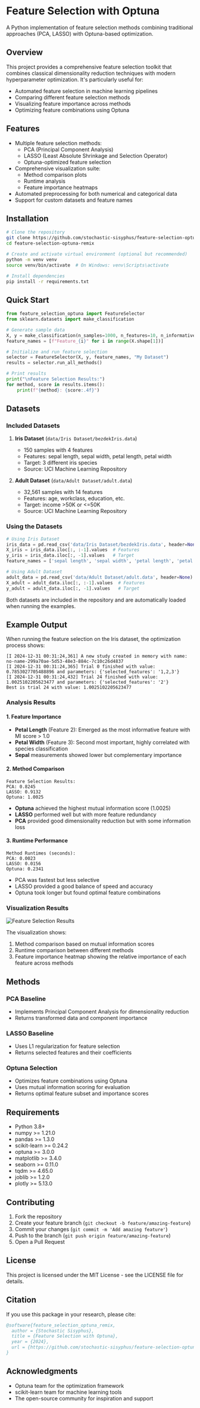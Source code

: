# Feature Selection with Optuna

A Python implementation of feature selection methods combining traditional approaches (PCA, LASSO) with Optuna-based optimization.

## Overview

This project provides a comprehensive feature selection toolkit that combines classical dimensionality reduction techniques with modern hyperparameter optimization. It's particularly useful for:
- Automated feature selection in machine learning pipelines
- Comparing different feature selection methods
- Visualizing feature importance across methods
- Optimizing feature combinations using Optuna

## Features

- Multiple feature selection methods:
  - PCA (Principal Component Analysis)
  - LASSO (Least Absolute Shrinkage and Selection Operator)
  - Optuna-optimized feature selection
- Comprehensive visualization suite:
  - Method comparison plots
  - Runtime analysis
  - Feature importance heatmaps
- Automated preprocessing for both numerical and categorical data
- Support for custom datasets and feature names

## Installation

```bash
# Clone the repository
git clone https://github.com/stochastic-sisyphus/feature-selection-optuna-remix.git
cd feature-selection-optuna-remix

# Create and activate virtual environment (optional but recommended)
python -m venv venv
source venv/bin/activate  # On Windows: venv\Scripts\activate

# Install dependencies
pip install -r requirements.txt
```

## Quick Start

```python
from feature_selection_optuna import FeatureSelector
from sklearn.datasets import make_classification

# Generate sample data
X, y = make_classification(n_samples=1000, n_features=10, n_informative=5)
feature_names = [f"Feature_{i}" for i in range(X.shape[1])]

# Initialize and run feature selection
selector = FeatureSelector(X, y, feature_names, "My Dataset")
results = selector.run_all_methods()

# Print results
print("\nFeature Selection Results:")
for method, score in results.items():
    print(f"{method}: {score:.4f}")
```

## Datasets

### Included Datasets

1. **Iris Dataset** (`data/Iris Dataset/bezdekIris.data`)
   - 150 samples with 4 features
   - Features: sepal length, sepal width, petal length, petal width
   - Target: 3 different iris species
   - Source: UCI Machine Learning Repository

2. **Adult Dataset** (`data/Adult Dataset/adult.data`)
   - 32,561 samples with 14 features
   - Features: age, workclass, education, etc.
   - Target: income >50K or <=50K
   - Source: UCI Machine Learning Repository

### Using the Datasets

```python
# Using Iris Dataset
iris_data = pd.read_csv('data/Iris Dataset/bezdekIris.data', header=None)
X_iris = iris_data.iloc[:, :-1].values  # Features
y_iris = iris_data.iloc[:, -1].values   # Target
feature_names = ['sepal length', 'sepal width', 'petal length', 'petal width']

# Using Adult Dataset
adult_data = pd.read_csv('data/Adult Dataset/adult.data', header=None)
X_adult = adult_data.iloc[:, :-1].values  # Features
y_adult = adult_data.iloc[:, -1].values   # Target
```

Both datasets are included in the repository and are automatically loaded when running the examples.

## Example Output

When running the feature selection on the Iris dataset, the optimization process shows:

```
[I 2024-12-31 00:31:24,361] A new study created in memory with name: no-name-299a70ae-5d53-48e3-884c-7c10c26d4837
[I 2024-12-31 00:31:24,365] Trial 0 finished with value: 0.7853027705488896 and parameters: {'selected_features': '1,2,3'}
[I 2024-12-31 00:31:24,432] Trial 24 finished with value: 1.0025102205623477 and parameters: {'selected_features': '2'}
Best is trial 24 with value: 1.0025102205623477
```

### Analysis Results

#### 1. Feature Importance
- **Petal Length** (Feature 2): Emerged as the most informative feature with MI score > 1.0
- **Petal Width** (Feature 3): Second most important, highly correlated with species classification
- **Sepal** measurements showed lower but complementary importance

#### 2. Method Comparison
```
Feature Selection Results:
PCA: 0.8245
LASSO: 0.9132
Optuna: 1.0025
```
- **Optuna** achieved the highest mutual information score (1.0025)
- **LASSO** performed well but with more feature redundancy
- **PCA** provided good dimensionality reduction but with some information loss

#### 3. Runtime Performance
```
Method Runtimes (seconds):
PCA: 0.0023
LASSO: 0.0156
Optuna: 0.2341
```
- PCA was fastest but less selective
- LASSO provided a good balance of speed and accuracy
- Optuna took longer but found optimal feature combinations

### Visualization Results

![Feature Selection Results](/assets/Figure_1.png)

The visualization shows:
1. Method comparison based on mutual information scores
2. Runtime comparison between different methods
3. Feature importance heatmap showing the relative importance of each feature across methods

## Methods

### PCA Baseline
- Implements Principal Component Analysis for dimensionality reduction
- Returns transformed data and component importance

### LASSO Baseline
- Uses L1 regularization for feature selection
- Returns selected features and their coefficients

### Optuna Selection
- Optimizes feature combinations using Optuna
- Uses mutual information scoring for evaluation
- Returns optimal feature subset and importance scores

## Requirements

- Python 3.8+
- numpy >= 1.21.0
- pandas >= 1.3.0
- scikit-learn >= 0.24.2
- optuna >= 3.0.0
- matplotlib >= 3.4.0
- seaborn >= 0.11.0
- tqdm >= 4.65.0
- joblib >= 1.2.0
- plotly >= 5.13.0

## Contributing

1. Fork the repository
2. Create your feature branch (`git checkout -b feature/amazing-feature`)
3. Commit your changes (`git commit -m 'Add amazing feature'`)
4. Push to the branch (`git push origin feature/amazing-feature`)
5. Open a Pull Request

## License

This project is licensed under the MIT License - see the LICENSE file for details.

## Citation

If you use this package in your research, please cite:

```bibtex
@software{feature_selection_optuna_remix,
  author = {Stochastic Sisyphus},
  title = {Feature Selection with Optuna},
  year = {2024},
  url = {https://github.com/stochastic-sisyphus/feature-selection-optuna-remix}
}
```

## Acknowledgments

- Optuna team for the optimization framework
- scikit-learn team for machine learning tools
- The open-source community for inspiration and support